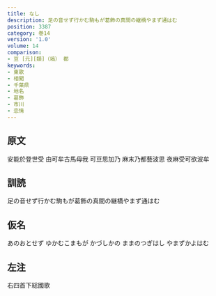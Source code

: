 ```yaml
---
title: なし
description: 足の音せず行かむ駒もが葛飾の真間の継橋やまず通はむ
position: 3387
category: 巻14
version: '1.0'
volume: 14
comparison:
- 豆 [元][類]（塙） 都
keywords:
- 東歌
- 相聞
- 千葉県
- 地名
- 葛飾
- 市川
- 恋情
---
```


## 原文

安能於登世受 由可牟古馬母我 可豆思加乃 麻末乃都藝波思 夜麻受可欲波牟

## 訓読

足の音せず行かむ駒もが葛飾の真間の継橋やまず通はむ

## 仮名

あのおとせず ゆかむこまもが かづしかの ままのつぎはし やまずかよはむ

## 左注

右四首下総國歌
